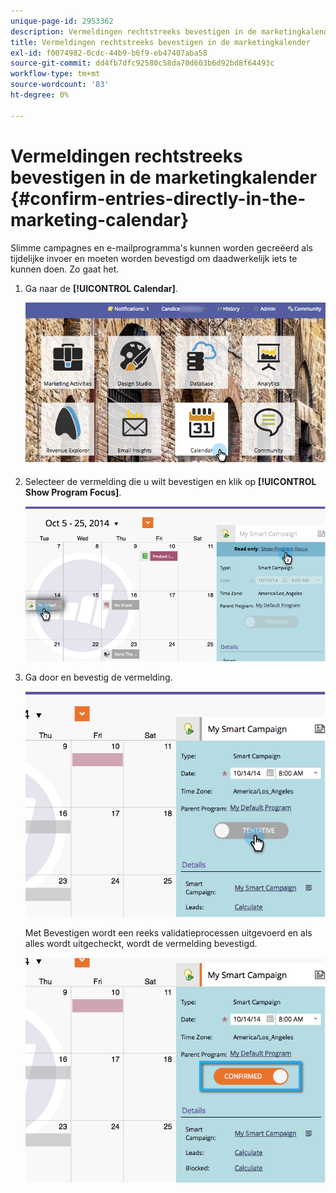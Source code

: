 ```yaml
---
unique-page-id: 2953362
description: Vermeldingen rechtstreeks bevestigen in de marketingkalender - Marketo Docs - Productdocumentatie
title: Vermeldingen rechtstreeks bevestigen in de marketingkalender
exl-id: f0074982-0cdc-44b9-b6f9-eb47407aba58
source-git-commit: dd4fb7dfc92580c58da70d603b6d92bd8f64493c
workflow-type: tm+mt
source-wordcount: '83'
ht-degree: 0%

---
```


# Vermeldingen rechtstreeks bevestigen in de marketingkalender {#confirm-entries-directly-in-the-marketing-calendar}

Slimme campagnes en e-mailprogramma&#39;s kunnen worden gecreëerd als tijdelijke invoer en moeten worden bevestigd om daadwerkelijk iets te kunnen doen. Zo gaat het.

1. Ga naar de **[!UICONTROL Calendar]**.

   ![](assets/2017-05-10-15-30-47-5.png)

1. Selecteer de vermelding die u wilt bevestigen en klik op **[!UICONTROL Show Program Focus]**.

   ![](assets/image2014-10-20-13-3a22-3a15.png)

1. Ga door en bevestig de vermelding.

   ![](assets/image2014-10-20-13-3a22-3a26.png)

   Met Bevestigen wordt een reeks validatieprocessen uitgevoerd en als alles wordt uitgecheckt, wordt de vermelding bevestigd.

   ![](assets/image2014-10-20-13-3a22-3a36.png)
